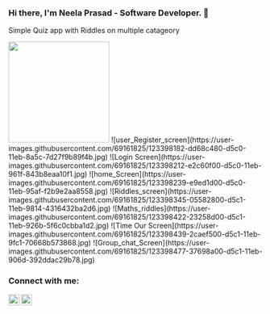 ### Hi there, I'm Neela Prasad - Software Developer. 👋

Simple Quiz app with Riddles on multiple catageory

<img src="https://user-images.githubusercontent.com/link-to-your-image.png" width="200" />
![user_Register_screen](https://user-images.githubusercontent.com/69161825/123398182-dd68c480-d5c0-11eb-8a5c-7d27f9b89f4b.jpg)
![Login Screen](https://user-images.githubusercontent.com/69161825/123398212-e2c60f00-d5c0-11eb-961f-843b8eaa10f1.jpg)
![home_Screen](https://user-images.githubusercontent.com/69161825/123398239-e9ed1d00-d5c0-11eb-95af-f2b9e2aa8558.jpg)
![Riddles_screen](https://user-images.githubusercontent.com/69161825/123398345-05582800-d5c1-11eb-9814-4316432ba2d6.jpg)
![Maths_riddles](https://user-images.githubusercontent.com/69161825/123398422-23258d00-d5c1-11eb-926b-5f6c0cbba1d2.jpg)
![Time Our Screen](https://user-images.githubusercontent.com/69161825/123398439-2caef500-d5c1-11eb-9fc1-70668b573868.jpg)
![Group_chat_Screen](https://user-images.githubusercontent.com/69161825/123398477-37698a00-d5c1-11eb-906d-392ddac29b78.jpg)


### Connect with me:

[<img align="left" alt="codeSTACKr | LinkedIn" width="22px" src="https://cdn.jsdelivr.net/npm/simple-icons@v3/icons/linkedin.svg" />][linkedin]
[<img align="left" alt="codeSTACKr | Instagram" width="22px" src="https://cdn.jsdelivr.net/npm/simple-icons@v3/icons/instagram.svg" />][instagram]

<br />

[instagram]: https://www.instagram.com/prasad_thegreat/
[linkedin]: https://www.linkedin.com/in/neelaprasad/
